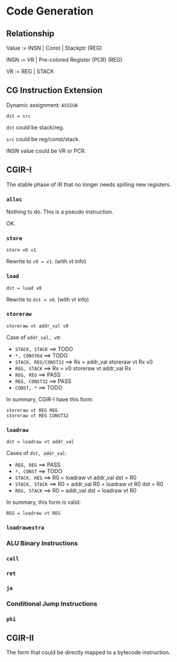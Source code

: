 # Code Generation

## Relationship

Value := INSN | Const | Stackptr (REG)

INSN := VR | Pre-colored Register (PCR) (REG)

VR := REG | STACK

## CG Instruction Extension

Dynamic assignment: `ASSIGN`

`dst = src`

`dst` could be stack/reg.

`src` could be reg/const/stack.

INSN value could be VR or PCR.

## CGIR-I

The stable phase of IR that no longer needs spilling new registers.

### `alloc`

Nothing to do. This is a pseudo instruction.

OK.

### `store`

`store v0 v1`

Rewrite to `v0 = v1`. (with vt info)

### `load`

`dst = load v0`

Rewrite to `dst = v0`. (with vt info)

### `storeraw`

`storeraw vt addr_val v0`

Case of `addr_val, v0`:

- `STACK, STACK` ==> TODO
- `*, CONST64` ==> TODO
- `STACK, REG/CONST32` ==>
    Rx = addr_val
    storeraw vt Rx v0
- `REG, STACK` ==>
    Rx = v0
    storeraw vt addr_val Rx
- `REG, REG` ==> PASS
- `REG, CONST32` ==> PASS
- `CONST, *` ==> TODO

In summary, CGIR-I have this form:

```
storeraw vt REG REG
storeraw vt REG CONST32
```

### `loadraw`

`dst = loadraw vt addr_val`

Cases of `dst, addr_val`:

- `REG, REG` ==> PASS
- `*, CONST` ==> TODO
- `STACK, REG` ==>
    R0 = loadraw vt addr_val
    dst = R0
- `STACK, STACK` ==>
    R0 = addr_val
    R0 = loadraw vt R0
    dst = R0
- `REG, STACK` ==>
    R0 = addr_val
    dst = loadraw vt R0

In summary, this form is valid:

```
REG = loadraw vt REG
```

### `loadrawextra`

### ALU Binary Instructions

### `call`

### `ret`

### `ja`

### Conditional Jump Instructions

### `phi`

## CGIR-II

The form that could be directly mapped to a bytecode instruction.
